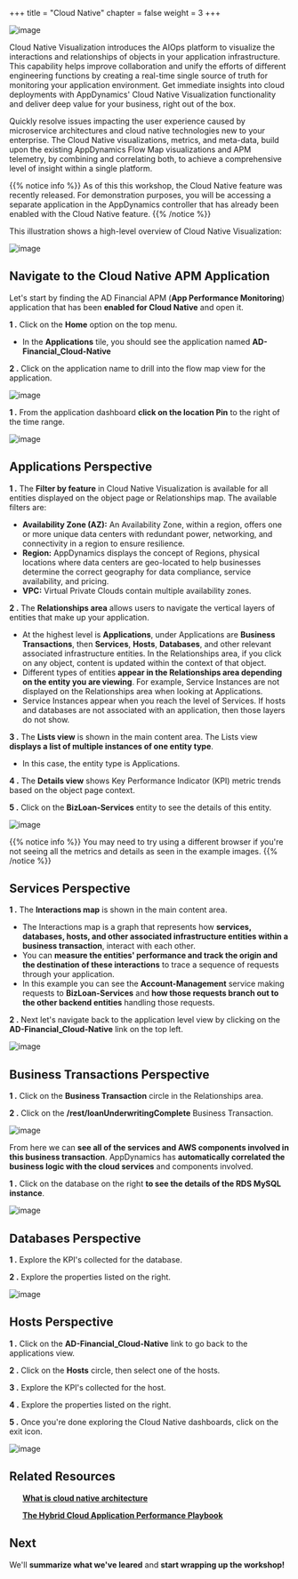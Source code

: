 +++
title = "Cloud Native"
chapter = false
weight = 3
+++

![image](/images/operate/ad_team_cloudops.png) 

Cloud Native Visualization introduces the AIOps platform to visualize the interactions and relationships of objects in your application infrastructure. This capability helps improve collaboration and unify the efforts of different engineering functions by creating a real-time single source of truth for monitoring your application environment.  Get immediate insights into cloud deployments with AppDynamics' Cloud Native Visualization functionality and deliver deep value for your business, right out of the box.  

Quickly resolve issues impacting the user experience caused by microservice architectures and cloud native technologies new to your enterprise.  The Cloud Native visualizations, metrics, and meta-data, build upon the existing AppDynamics Flow Map visualizations and APM telemetry, by combining and correlating both, to achieve a comprehensive level of insight within a single platform. 

{{% notice info %}}
As of this this workshop, the Cloud Native feature was recently released. For demonstration purposes, you will be accessing a separate application in the AppDynamics controller that has already been enabled with the Cloud Native feature.
{{% /notice %}}

This illustration shows a high-level overview of Cloud Native Visualization:

![image](/images/operate/cloud_native_arch.png)

## Navigate to the Cloud Native APM Application

Let's start by finding the AD Financial APM (**App Performance Monitoring**) application that has been **enabled for Cloud Native** and open it.

**1 .**  Click on the **Home** option on the top menu.

- In the **Applications** tile, you should see the application named **AD-Financial_Cloud-Native**

**2 .**  Click on the application name to drill into the flow map view for the application.

![image](/images/operate/open_apm_app.png)


**1 .**  From the application dashboard **click on the location Pin** to the right of the time range.

![image](/images/operate/open_cloud_native.png)


## Applications Perspective

**1 .**  The **Filter by feature** in Cloud Native Visualization is available for all entities displayed on the object page or Relationships map. The available filters are:

- **Availability Zone (AZ):** An Availability Zone, within a region, offers one or more unique data centers with redundant power, networking, and connectivity in a region to ensure resilience. 
- **Region:** AppDynamics displays the concept of Regions, physical locations where data centers are geo-located to help businesses determine the correct geography for data compliance, service availability, and pricing.
- **VPC:** Virtual Private Clouds contain multiple availability zones.


**2 .**  The **Relationships area** allows users to navigate the vertical layers of entities that make up your application. 

- At the highest level is **Applications**, under Applications are **Business Transactions**, then **Services**, **Hosts**, **Databases**, and other relevant associated infrastructure entities. In the Relationships area, if you click on any object, content is updated within the context of that object. 
- Different types of entities **appear in the Relationships area depending on the entity you are viewing**. For example, Service Instances are not displayed on the Relationships area when looking at Applications. 
- Service Instances appear when you reach the level of Services. If hosts and databases are not associated with an application, then those layers do not show.

**3 .**  The **Lists view** is shown in the main content area. The Lists view **displays a list of multiple instances of one entity type**. 

- In this case, the entity type is Applications. 

**4 .**  The **Details view** shows Key Performance Indicator (KPI) metric trends based on the object page context.

**5 .**  Click on the **BizLoan-Services** entity to see the details of this entity.

![image](/images/operate/cloud_native_00.png)

{{% notice info %}}
You may need to try using a different browser if you're not seeing all the metrics and details as seen in the example images.
{{% /notice %}}

## Services Perspective

**1 .**  The **Interactions map** is shown in the main content area.

- The Interactions map is a graph that represents how **services, databases, hosts, and other associated infrastructure entities within a business transaction**, interact with each other. 
- You can **measure the entities' performance and track the origin and the destination of these interactions** to trace a sequence of requests through your application.
- In this example you can see the **Account-Management** service making requests to **BizLoan-Services** and **how those requests branch out to the other backend entities** handling those requests.

**2 .**  Next let's navigate back to the application level view by clicking on the **AD-Financial_Cloud-Native** link on the top left. 

![image](/images/operate/cloud_native_01.png)


## Business Transactions Perspective

**1 .**  Click on the **Business Transaction** circle in the Relationships area.

**2 .**  Click on the **/rest/loanUnderwritingComplete** Business Transaction.

![image](/images/operate/cloud_native_02.png)


From here we can **see all of the services and AWS components involved in this business transaction**. AppDynamics has **automatically correlated the business logic with the cloud services** and components involved. 

**1 .**  Click on the database on the right **to see the details of the RDS MySQL instance**.

![image](/images/operate/cloud_native_03.png)


## Databases Perspective

**1 .**  Explore the KPI's collected for the database.

**2 .**  Explore the properties listed on the right.

![image](/images/operate/cloud_native_04.png)


## Hosts Perspective

**1 .**  Click on the **AD-Financial_Cloud-Native** link to go back to the applications view.

**2 .**  Click on the **Hosts** circle, then select one of the hosts.

**3 .**  Explore the KPI's collected for the host.

**4 .**  Explore the properties listed on the right.

**5 .**  Once you're done exploring the Cloud Native dashboards, click on the exit icon.


![image](/images/operate/cloud_native_05.png)


## Related Resources

&nbsp;&nbsp;&nbsp;&nbsp;<span style="color: #4e3eb1;"><i class='fas fa-certificate'></i></span>&nbsp; <a href="https://www.appdynamics.com/solutions/cloud/cloud-monitoring/what-is-cloud-native-architecture" target="_blank">**What is cloud native architecture**</a>

&nbsp;&nbsp;&nbsp;&nbsp;<span style="color: #4e3eb1;"><i class='fas fa-certificate'></i></span>&nbsp; <a href="https://www.appdynamics.com/resources/ebook/hybrid-cloud-application-performance-playbook" target="_blank">**The Hybrid Cloud Application Performance Playbook**</a>



## Next <i class='fas fa-cog fa-spin'></i>

We'll **summarize what we've leared** and **start wrapping up the workshop!** 


<!---
{{% notice warning %}}
The Cloud9 workspace should be built by an IAM user with Administrator privileges,
not the root account user. Please ensure you are logged in as an IAM user, not the root
account user.
{{% /notice %}}
-->

<!---
{{% notice info %}}
This workshop was designed to run in the **Oregon (us-west-2)** region. **Please don't
run in any other region.** Future versions of this workshop will expand region availability,
and this message will be removed.
{{% /notice %}}
-->

<!---
{{% notice tip %}}
Ad blockers, javascript disablers, and tracking blockers should be disabled for
the cloud9 domain, or connecting to the workspace might be impacted.
Cloud9 requires third-party-cookies. You can whitelist the [specific domains]( https://docs.aws.amazon.com/cloud9/latest/user-guide/troubleshooting.html#troubleshooting-env-loading).
{{% /notice %}}
-->




